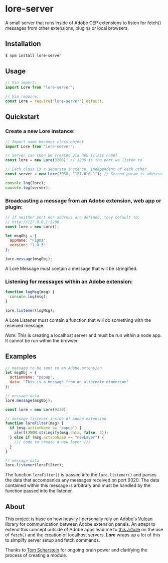 # lore-server

A small server that runs inside of Adobe CEP extensions to listen for fetch() messages from other extensions, plugins or local browsers.

## Installation

```bash
$ npm install lore-server
```

## Usage

```js
// Via import:
import Lore from "lore-server";

// Via require:
const Lore = require("lore-server").default;
```

## Quickstart

### Create a new Lore instance:

```js
// Import name becomes class object
import Lore from "lore-server";

// Server can then be created via new [class name]
const lore = new Lore(3200); // 3200 is the port we listen to

// Each class is a separate instance, independent of each other
const server = new Lore(3030, "127.0.0.1"); // Second param is address

console.log(lore);
console.log(server);
```

### Broadcasting a message from an Adobe extension, web app or plugin:

```js
// If neither port nor address are defined, they default to:
// http://127.0.0.1:3200
const lore = new Lore();

let msgObj = {
  appName: "Figma",
  version: "1.0.3"
};

lore.message(msgObj);
```

A Lore Message must contain a message that will be stringified.

### Listening for messages within an Adobe extension:

```js
function logMsg(msg) {
  console.log(msg);
}

lore.listener(logMsg);
```

A Lore Listener must contain a function that will do something with the received message.

_Note:_ This is creating a localhost server and must be run within a node app. It cannot be run within the browser.

## Examples

```js
// message to be sent to an Adobe extension
let msgObj = {
  actionName: "popup",
  data: "This is a message from an alternate dimension"
};

// message data
lore.message(msgObj);
```

```js
const lore = new Lore(9320);

// message listener inside of Adobe extension
function loreFilter(msg) {
  if (msg.actionName == "popup") {
    alert(JSON.stringify(msg.data, false, 2));
  } else if (msg.actionName == "newLayer") {
    /// code to create a new layer ///
  }
}

// message data
lore.listener(loreFilter);
```

The function `loreFilter()` is passed into the `lore.listener()` and parses the data that accompanies any messages received on port 9320. The data contained within this message is arbitrary and must be handled by the function passed into the listener.

## About

This project is base on how heavily I personally rely on Adobe's [Vulcan](https://github.com/Adobe-CEP/CEP-Resources/blob/master/CEP_9.x/Vulcan.js) library for communication between Adobe extension panels. An attept to extend this concept outside of Adobe apps lead me to [this article](https://developers.google.com/web/ilt/pwa/lab-fetch-api) on the use of `fetch()` and the creation of localhost servers. **Lore** wraps up a lot of this to simplify server setup and fetch commands.

Thanks to [Tom Scharstein](https://github.com/Inventsable) for ongoing brain power and clarifying the process of creating a module.
